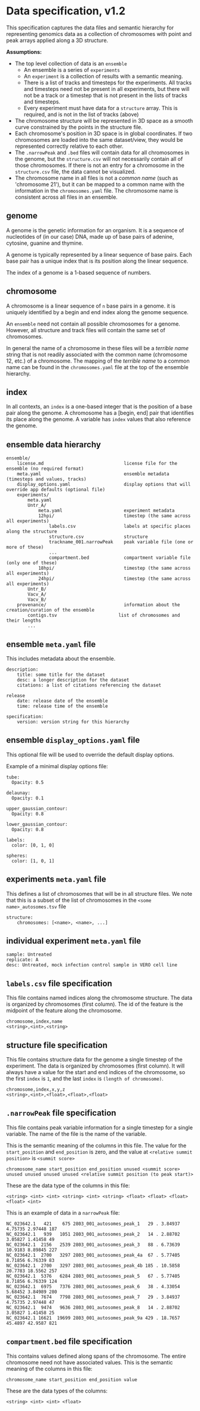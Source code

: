 # Data specification, v1.2

This specification captures the data files and semantic hierarchy for representing genomics 
data as a collection of chromosomes with point and peak arrays applied along a 3D structure.

**Assumptions:**
- The top level collection of data is an `ensemble`
    - An ensemble is a series of `experiments` 
    - An `experiment` is a collection of results with a semantic meaning.
    - There is a list of tracks and timesteps for the experiments. All tracks
      and timesteps need not be present in all experiments, but there will not
      be a track or a timestep that is not present in the lists of tracks and
      timesteps.
    - Every experiment must have data for a `structure` array. This is required, and
      is not in the list of tracks (above)      
- The chromosome structure will be represented in 3D space as a smooth curve constrained 
  by the points in the structure file.
- Each chromosome's position in 3D space is in global coordinates. If two chromosomes are 
  loaded into the same dataset/view, they would be represented correctly relative to each other.
- The `.narrowPeak` and `.bed` files will contain data for all chromosomes in the genome, but
  the `structure.csv` will not necessarily contain all of those chromosomes. If there is
  not an entry for a chromosome in the `structure.csv` file, the data cannot be visualized.
- The chromosome name in all files is not a *common name* (such as 'chromosome 21'),
  but it can be mapped to a common name with the information in the `chromosomes.yaml` file.
  The chromosome name is consistent across all files in an ensemble.

## genome

A genome is the genetic information for an organism. It is a sequence of nucleotides of
(in our case) DNA, made up of base pairs of adenine, cytosine, guanine and thymine.

A genome is typically represented by a linear sequence of base pairs. Each base pair has
a unique index that is its position along the linear sequence.

The index of a genome is a 1-based sequence of numbers.

## chromosome

A chromosome is a linear sequence of `n` base pairs in a genome. it is uniquely identified
by a begin and end index along the genome sequence.

An `ensemble` need not contain all possible chromosomes for a genome. However, all structure
and track files will contain the same set of chromosomes.

In general the name of a chromosome in these files will be a *terrible name* string that 
is not readily associated with the common name (chromosome 12, etc.) of a chromosome. The 
mapping of the *terrible name* to a common name can be found in the `chromosomes.yaml` file
at the top of the ensemble hierarchy.


## index

In all contexts, an `index` is a one-based integer that is the position of a base pair along
the genome. A chromosome has a [begin, end] pair that identifies its place along the
genome. A variable has `index` values that also reference the genome. 

## ensemble data hierarchy 

```
ensemble/
    license.md                              license file for the ensemble (no required format) 
    meta.yaml                               ensemble metadata (timesteps and values, tracks)
    display_options.yaml                    display options that will override app defaults (optional file)
    experiments/                            
        meta.yaml
        Untr_A/
            meta.yaml                       experiment metadata
            12hpi/                          timestep (the same across all experiments)
                labels.csv                  labels at specific places along the structure 
                structure.csv               structure
                trackname_001.narrowPeak    peak variable file (one or more of these)
                ...
                compartment.bed             compartment variable file (only one of these)
            18hpi/                          timestep (the same across all experiments)
            24hpi/                          timestep (the same across all experiments)
        Untr_B/
        Vacv_A/
        Vacv_B/
    provenance/                             information about the creation/curation of the ensemble
        contigs.tsv                       list of chromosomes and their lengths 
        ...
```

## ensemble `meta.yaml` file

This includes metadata about the ensemble.

```
description:
    title: some title for the dataset
    desc: a longer description for the dataset
    citations: a list of citations referencing the dataset

release
    date: release date of the ensemble
    time: release time of the ensemble

specification:
    version: version string for this hierarchy
```

## ensemble `display_options.yaml` file
This optional file will be used to override the default display options.

Example of a minimal display options file:
```
tube:
  Opacity: 0.5

delaunay:
  Opacity: 0.1

upper_gaussian_contour:
  Opacity: 0.8

lower_gaussian_contour:
  Opacity: 0.8

labels:
  color: [0, 1, 0]

spheres:
  color: [1, 0, 1]
```

## experiments `meta.yaml` file

This defines a list of chromosomes that will be in all structure files. We note that this is a 
subset of the list of chromosomes in the `<some name>_autosomes.tsv` file

```
structure:
    chromosomes: [<name>, <name>, ...]
```

## individual experiment `meta.yaml` file

```
sample: Untreated
replicate: A
desc: Untreated, mock infection control sample in VERO cell line 
```

## `labels.csv` file specification

This file contains named indices along the chromosome structure.
The data is organized by chromosomes (first column). The id of the feature
is the midpoint of the feature along the chromosome.

```
chromosome,index,name
<string>,<int>,<string>
```

## structure file specification

This file contains structure data for the genome a single timestep of the
experiment. The data is organized by chromosomes (first column). It will always
have a value for the start and end indices of the chromosome, so the first `index` is `1`,
and the last `index` is `(length of chromosome)`.

```
chromosome,index,x,y,z
<string>,<int>,<float>,<float>,<float>
```


## `.narrowPeak` file specification

This file contains peak variable information for a single timestep for a single variable.
The name of the file is the name of the variable.

This is the semantic meaning of the columns in this file. The value for the `start_position` and
`end_position` is zero, and the value at `<relative summit position>` is `<summit score>`

```
chromosome_name start_position end_position unused <summit score> unused unused unused unused <relative summit position (to peak start)> 
```

These are the data type of the columns in this file:

```
<string> <int> <int> <string> <int> <string> <float> <float> <float> <float> <int>
```

This is an example of data in a `narrowPeak` file:

```
NC_023642.1   421    675 2803_001_autosomes_peak_1   29 . 3.84937 4.75735 2.97448 187
NC_023642.1   939   1051 2803_001_autosomes_peak_2   14 . 2.88702 3.05827 1.41458 49
NC_023642.1  2156   2539 2803_001_autosomes_peak_3   88 . 6.73639 10.9183 8.89845 227
NC_023642.1  2700   3297 2803_001_autosomes_peak_4a  67 . 5.77405 8.71856 6.76339 83
NC_023642.1  2700   3297 2803_001_autosomes_peak_4b 185 . 10.5858 20.7783 18.5562 257
NC_023642.1  5376   6284 2803_001_autosomes_peak_5   67 . 5.77405 8.71856 6.76339 124
NC_023642.1  6975   7376 2803_001_autosomes_peak_6   38 . 4.33054 5.68452 3.84989 280
NC_023642.1  7674   7798 2803_001_autosomes_peak_7   29 . 3.84937 4.75735 2.97448 47
NC_023642.1  9474   9636 2803_001_autosomes_peak_8   14 . 2.88702 3.05827 1.41458 25
NC_023642.1 16621  19699 2803_001_autosomes_peak_9a 429 . 18.7657 45.4897 42.9587 821
```

## `compartment.bed` file specification

This contains values defined along spans of the chromosome. The entire chromosome need not
have associated values. This is the semantic meaning of the columns in this file:

```
chromosome_name start_position end_position value
```

These are the data types of the columns:

```
<string> <int> <int> <float>
```
